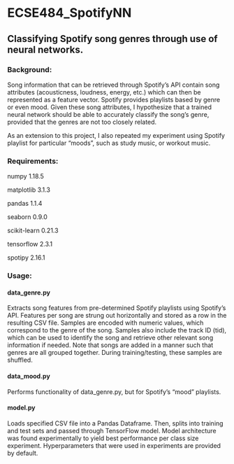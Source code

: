 # ECSE484_SpotifyNN
## Classifying Spotify song genres through use of neural networks.

### Background:
Song information that can be retrieved through Spotify’s API contain song attributes (acousticness, loudness, energy, etc.) which can then be represented as a feature vector. Spotify provides playlists based by genre or even mood. Given these song attributes, I hypothesize that a trained neural network should be able to accurately classify the song’s genre, provided that the genres are not too closely related.

As an extension to this project, I also repeated my experiment using Spotify playlist for particular “moods”, such as study music, or workout music.

### Requirements:
numpy 1.18.5

matplotlib 3.1.3

pandas 1.1.4

seaborn 0.9.0

scikit-learn 0.21.3

tensorflow 2.3.1

spotipy 2.16.1

### Usage:
#### data_genre.py
Extracts song features from pre-determined Spotify playlists using Spotify’s API. Features per song are strung out horizontally and stored as a row in the resulting CSV file. Samples are encoded with numeric values, which correspond to the genre of the song. Samples also include the track ID (tid), which can be used to identify the song and retrieve other relevant song information if needed. Note that songs are added in a manner such that genres are all grouped together. During training/testing, these samples are shuffled.

#### data_mood.py
Performs functionality of data_genre.py, but for Spotify’s “mood” playlists.

#### model.py
Loads specified CSV file into a Pandas Dataframe. Then, splits into training and test sets and passed through TensorFlow model. Model architecture was found experimentally to yield best performance per class size experiment. Hyperparameters that were used in experiments are provided by default.  
